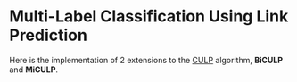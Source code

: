 # Multi-Label Classification Using Link Prediction
Here is the implementation of 2 extensions to the [CULP](https://github.com/AminFadaee/culp) algorithm, **BiCULP** and **MiCULP**.